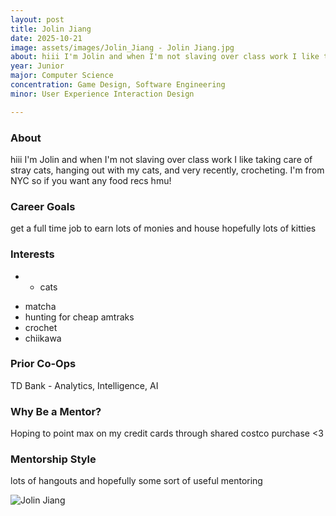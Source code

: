 ```yaml
---
layout: post
title: Jolin Jiang
date: 2025-10-21
image: assets/images/Jolin_Jiang - Jolin Jiang.jpg
about: hiii I'm Jolin and when I'm not slaving over class work I like taking care of stray cats, hanging out with my cats, and very recently, crocheting. I'm from NYC so if you want any food recs hmu!
year: Junior
major: Computer Science
concentration: Game Design, Software Engineering
minor: User Experience Interaction Design

---
```


### About

hiii I'm Jolin and when I'm not slaving over class work I like taking care of stray cats, hanging out with my cats, and very recently, crocheting. I'm from NYC so if you want any food recs hmu!

### Career Goals

get a full time job to earn lots of monies and house hopefully lots of kitties

### Interests

- * cats
* matcha 
* hunting for cheap amtraks
* crochet 
* chiikawa

### Prior Co-Ops

TD Bank - Analytics, Intelligence, AI

### Why Be a Mentor?

Hoping to point max on my credit cards through shared costco purchase <3

### Mentorship Style

lots of hangouts and hopefully some sort of useful mentoring
<div class="text-center my-5">
    <img src="https://sase-drexel.github.io/mentorship-2025/assets/images/Jolin_Jiang - Jolin Jiang.jpg" alt="Jolin Jiang" class="rounded post-img" />
</div>
